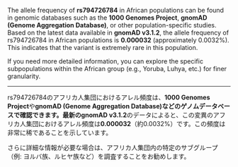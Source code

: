 The allele frequency of **rs794726784** in African populations can be found in genomic databases such as the **1000 Genomes Project**, **gnomAD (Genome Aggregation Database)**, or other population-specific studies. Based on the latest data available in **gnomAD v3.1.2**, the allele frequency of rs794726784 in African populations is **0.000032** (approximately 0.0032%). This indicates that the variant is extremely rare in this population.

If you need more detailed information, you can explore the specific subpopulations within the African group (e.g., Yoruba, Luhya, etc.) for finer granularity.

---

rs794726784のアフリカ人集団におけるアレル頻度は、**1000 Genomes Project**や**gnomAD (Genome Aggregation Database)**などのゲノムデータベースで確認できます。最新の**gnomAD v3.1.2**のデータによると、この変異のアフリカ人集団におけるアレル頻度は**0.000032**（約0.0032%）です。この頻度は非常に稀であることを示しています。

さらに詳細な情報が必要な場合は、アフリカ人集団内の特定のサブグループ（例: ヨルバ族、ルヒヤ族など）を調査することをお勧めします。